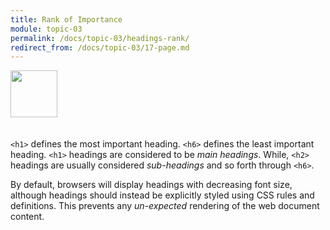 ```yaml
---
title: Rank of Importance
module: topic-03
permalink: /docs/topic-03/headings-rank/
redirect_from: /docs/topic-03/17-page.md
---
```


<img src="./../../../img/arrow-divider.svg" style="width: 75px; border: none; margin: 0px 0 20px 0" />

`<h1>` defines the most important heading. `<h6>` defines the least important heading. `<h1>` headings are considered to be _main headings_. While, `<h2>` headings are usually considered _sub-headings_ and so forth through `<h6>`.

By default, browsers will display headings with decreasing font size, although headings should instead be explicitly styled using CSS rules and definitions. This prevents any _un-expected_ rendering of the web document content.

<div class="codepen-embed">
  <p data-height="400" data-theme-id="30567" data-slug-hash="ZJZEXa" data-default-tab="html,result" data-user="Media-Ed-Online" data-embed-version="2" data-pen-title="Topic-02: HTML Headings" class="codepen"></p>
</div>
